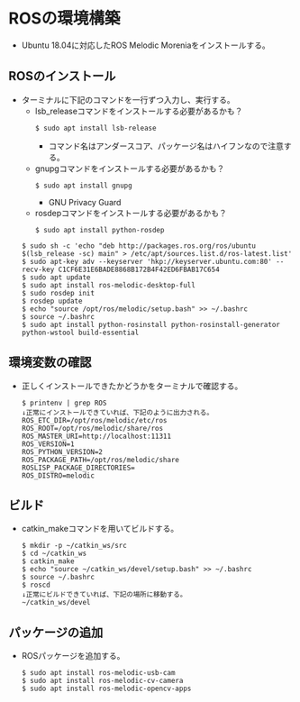 # ROSの環境構築
- Ubuntu 18.04に対応したROS Melodic Moreniaをインストールする。  

## ROSのインストール
- ターミナルに下記のコマンドを一行ずつ入力し、実行する。
  - lsb_releaseコマンドをインストールする必要があるかも？
    ```
    $ sudo apt install lsb-release
    ```
    - コマンド名はアンダースコア、パッケージ名はハイフンなので注意する。
  - gnupgコマンドをインストールする必要があるかも？
    ```
    $ sudo apt install gnupg
    ```
    - GNU Privacy Guard
  - rosdepコマンドをインストールする必要があるかも？
    ```
    $ sudo apt install python-rosdep
    ```
  ```
  $ sudo sh -c 'echo "deb http://packages.ros.org/ros/ubuntu $(lsb_release -sc) main" > /etc/apt/sources.list.d/ros-latest.list'
  $ sudo apt-key adv --keyserver 'hkp://keyserver.ubuntu.com:80' --recv-key C1CF6E31E6BADE8868B172B4F42ED6FBAB17C654
  $ sudo apt update
  $ sudo apt install ros-melodic-desktop-full
  $ sudo rosdep init
  $ rosdep update
  $ echo "source /opt/ros/melodic/setup.bash" >> ~/.bashrc
  $ source ~/.bashrc
  $ sudo apt install python-rosinstall python-rosinstall-generator python-wstool build-essential
  ```
## 環境変数の確認
- 正しくインストールできたかどうかをターミナルで確認する。  
  ```
  $ printenv | grep ROS
  ↓正常にインストールできていれば、下記のように出力される。
  ROS_ETC_DIR=/opt/ros/melodic/etc/ros
  ROS_ROOT=/opt/ros/melodic/share/ros
  ROS_MASTER_URI=http://localhost:11311
  ROS_VERSION=1
  ROS_PYTHON_VERSION=2
  ROS_PACKAGE_PATH=/opt/ros/melodic/share
  ROSLISP_PACKAGE_DIRECTORIES=
  ROS_DISTRO=melodic
  ```

## ビルド
- catkin_makeコマンドを用いてビルドする。
  ```
  $ mkdir -p ~/catkin_ws/src
  $ cd ~/catkin_ws
  $ catkin_make
  $ echo "source ~/catkin_ws/devel/setup.bash" >> ~/.bashrc
  $ source ~/.bashrc
  $ roscd
  ↓正常にビルドできていれば、下記の場所に移動する。
  ~/catkin_ws/devel
  ```

## パッケージの追加
- ROSパッケージを追加する。
  ```
  $ sudo apt install ros-melodic-usb-cam
  $ sudo apt install ros-melodic-cv-camera
  $ sudo apt install ros-melodic-opencv-apps
  ```
